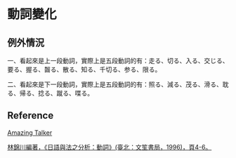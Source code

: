# 動詞變化

## 例外情況

一、看起來是上一段動詞，實際上是五段動詞的有：走る、切る、入る、交じる、要る、握る、齧る、散る、知る、千切る、参る、限る。

二、看起來是下一段動詞，實際上是五段動詞的有：照る、減る、茂る、滑る、耽る、帰る、捻る、蹴る、喋る。

 



## Reference

[Amazing Talker](https://tw.amazingtalker.com/blog/zh-tw/zh-jap/13609/)

[林錦川編著，《日語與法之分析：動詞》(臺北：文笙書局，1996)，頁4-6。](https://okplaymayday.pixnet.net/blog/post/31536885)
